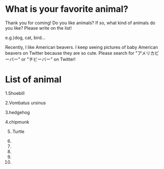 # What is your favorite animal?

Thank you for coming!
Do you like animals? If so, what kind of animals do you like? Please write on the list!

e.g.)dog, cat, bird...

Recently, I like American beavers. I keep seeing pictures of baby American beavers on Twitter because they are so cute. Please search for "アメリカビーバー" or "チビーバー" on Twitter!

# List of animal

1.Shoebill

2.Vombatus ursinus

3.hedgehog

4.chipmunk

5. Turtle

6.

7.

8.

9.

10.
